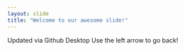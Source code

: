```yaml
---
layout: slide
title: "Welcome to our awesome slide!"
---
```

Updated via Github Desktop
Use the left arrow to go back!